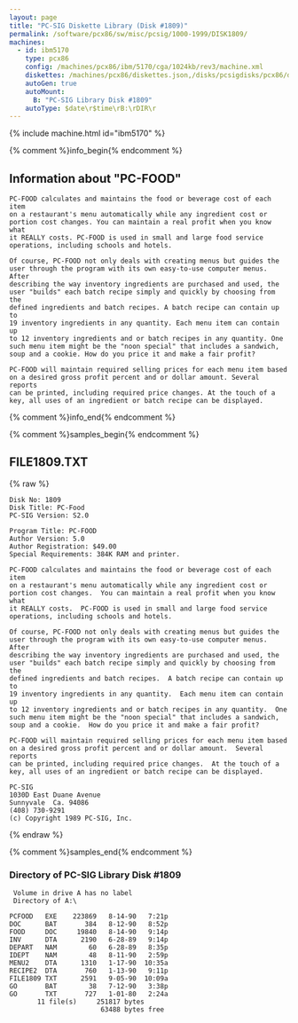 ```yaml
---
layout: page
title: "PC-SIG Diskette Library (Disk #1809)"
permalink: /software/pcx86/sw/misc/pcsig/1000-1999/DISK1809/
machines:
  - id: ibm5170
    type: pcx86
    config: /machines/pcx86/ibm/5170/cga/1024kb/rev3/machine.xml
    diskettes: /machines/pcx86/diskettes.json,/disks/pcsigdisks/pcx86/diskettes.json
    autoGen: true
    autoMount:
      B: "PC-SIG Library Disk #1809"
    autoType: $date\r$time\rB:\rDIR\r
---
```


{% include machine.html id="ibm5170" %}

{% comment %}info_begin{% endcomment %}

## Information about "PC-FOOD"

    PC-FOOD calculates and maintains the food or beverage cost of each item
    on a restaurant's menu automatically while any ingredient cost or
    portion cost changes. You can maintain a real profit when you know what
    it REALLY costs. PC-FOOD is used in small and large food service
    operations, including schools and hotels.
    
    Of course, PC-FOOD not only deals with creating menus but guides the
    user through the program with its own easy-to-use computer menus. After
    describing the way inventory ingredients are purchased and used, the
    user "builds" each batch recipe simply and quickly by choosing from the
    defined ingredients and batch recipes. A batch recipe can contain up to
    19 inventory ingredients in any quantity. Each menu item can contain up
    to 12 inventory ingredients and or batch recipes in any quantity. One
    such menu item might be the "noon special" that includes a sandwich,
    soup and a cookie. How do you price it and make a fair profit?
    
    PC-FOOD will maintain required selling prices for each menu item based
    on a desired gross profit percent and or dollar amount. Several reports
    can be printed, including required price changes. At the touch of a
    key, all uses of an ingredient or batch recipe can be displayed.
{% comment %}info_end{% endcomment %}

{% comment %}samples_begin{% endcomment %}

## FILE1809.TXT

{% raw %}
```
Disk No: 1809                                                           
Disk Title: PC-Food                                                     
PC-SIG Version: S2.0                                                    
                                                                        
Program Title: PC-FOOD                                                  
Author Version: 5.0                                                     
Author Registration: $49.00                                             
Special Requirements: 384K RAM and printer.                             
                                                                        
PC-FOOD calculates and maintains the food or beverage cost of each item 
on a restaurant's menu automatically while any ingredient cost or       
portion cost changes.  You can maintain a real profit when you know what
it REALLY costs.  PC-FOOD is used in small and large food service       
operations, including schools and hotels.                               
                                                                        
Of course, PC-FOOD not only deals with creating menus but guides the    
user through the program with its own easy-to-use computer menus.  After
describing the way inventory ingredients are purchased and used, the    
user "builds" each batch recipe simply and quickly by choosing from the 
defined ingredients and batch recipes.  A batch recipe can contain up to
19 inventory ingredients in any quantity.  Each menu item can contain up
to 12 inventory ingredients and or batch recipes in any quantity.  One  
such menu item might be the "noon special" that includes a sandwich,    
soup and a cookie.  How do you price it and make a fair profit?         
                                                                        
PC-FOOD will maintain required selling prices for each menu item based  
on a desired gross profit percent and or dollar amount.  Several reports
can be printed, including required price changes.  At the touch of a    
key, all uses of an ingredient or batch recipe can be displayed.        
                                                                        
PC-SIG                                                                  
1030D East Duane Avenue                                                 
Sunnyvale  Ca. 94086                                                    
(408) 730-9291                                                          
(c) Copyright 1989 PC-SIG, Inc.                                         
```
{% endraw %}

{% comment %}samples_end{% endcomment %}

### Directory of PC-SIG Library Disk #1809

     Volume in drive A has no label
     Directory of A:\

    PCFOOD   EXE    223869   8-14-90   7:21p
    DOC      BAT       384   8-12-90   8:52p
    FOOD     DOC     19840   8-14-90   9:14p
    INV      DTA      2190   6-28-89   9:14p
    DEPART   NAM        60   6-28-89   8:35p
    IDEPT    NAM        48   8-11-90   2:59p
    MENU2    DTA      1310   1-17-90  10:35a
    RECIPE2  DTA       760   1-13-90   9:11p
    FILE1809 TXT      2591   9-05-90  10:09a
    GO       BAT        38   7-12-90   3:38p
    GO       TXT       727   1-01-80   2:24a
           11 file(s)     251817 bytes
                           63488 bytes free
